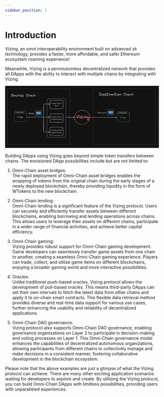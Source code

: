 ```yaml
---
sidebar_position: 1
---
```


# Introduction

Vizing, an omni interoperability environment built on advanced zk technology, provides a faster, more affordable, and safer Ethereum ecosystem roaming experience!

Meanwhile, Vizing is a permissionless decentralized network that provides all DApps with the ability to interact with multiple chains by integrating with Vizing.

![Vizing-intro](./images/Vizing-intro.png)

Building DApps using Vizing goes beyond simple token transfers between chains. The envisioned DApp possibilities include but are not limited to:

1. Omni-Chain asset bridges:  
    The rapid deployment of Omni-Chain asset bridges enables the wrapping of tokens from the original chain during the early stages of a newly deployed blockchain, thereby providing liquidity in the form of WTokens to the new blockchain.
    
2. Omni-Chain lending:  
    Omni-Chain lending is a significant feature of the Vizing protocol. Users can securely and efficiently transfer assets between different blockchains, enabling borrowing and lending operations across chains. This allows users to leverage their assets on different chains, participate in a wider range of financial activities, and achieve better capital efficiency.
    
3. Omni-Chain gaming:  
    Vizing provides robust support for Omni-Chain gaming development. Game developers can seamlessly transfer game assets from one chain to another, creating a seamless Omni-Chain gaming experience. Players can trade, collect, and utilize game items on different blockchains, enjoying a broader gaming world and more interactive possibilities.
    
4. Oracles:  
    Unlike traditional push-based oracles, Vizing protocol allows the development of pull-based oracles. This means third-party DApps can set their own intervals to fetch the latest data from other chains and apply it to on-chain smart contracts. This flexible data retrieval method provides diverse and real-time data support for various use cases, further enhancing the usability and reliability of decentralized applications.
    
5. Omni-Chain DAO governance:  
    Vizing protocol also supports Omni-Chain DAO governance, enabling governance organizations on Layer 2 to participate in decision-making and voting processes on Layer 1. This Omni-Chain governance model enhances the capabilities of decentralized autonomous organizations, allowing participants from different chains to collectively manage and make decisions in a consistent manner, fostering collaborative development in the blockchain ecosystem.
    

Please note that the above examples are just a glimpse of what the Vizing protocol can achieve. There are many other exciting application scenarios waiting for developers to explore and create. By utilizing the Vizing protocol, you can build Omni-Chain DApps with limitless possibilities, providing users with unparalleled experiences.








